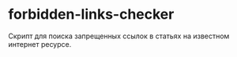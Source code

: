 # forbidden-links-checker
Скрипт для поиска запрещенных ссылок в статьях на известном интернет ресурсе.
